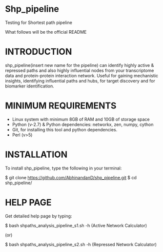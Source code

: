 # Shp_pipeline

Testing for Shortest path pipeline

What follows will be the official README

# INTRODUCTION

shp_pipeline(insert new name for the pipeline) can identify highly active & repressed paths and also highly influential nodes from your transcriptome data and protein-protein interaction network. Useful for gaining mechanistic insights, identifying influential paths and hubs, for target discovery and for biomarker identification.

# MINIMUM REQUIREMENTS
* Linux system with minimum 8GB of RAM and 10GB of storage space
* Python (v-2.7) & Python dependencies: networkx, zen, numpy, cython
* Git, for installing this tool and python dependencies.
* Perl (v>5)

# INSTALLATION
To install shp_pipeline, type the following in your terminal:

$ git clone https://github.com/AbhinandanD/shp_pipeline.git
$ cd shp_pipeline/

# HELP PAGE
Get detailed help page by typing:

$ bash shpaths_analysis_pipeline_s1.sh -h (Active Network Calculator)

(or)

$ bash shpaths_analysis_pipeline_s2.sh -h (Repressed Network Calculator)
